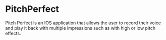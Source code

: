 # PitchPerfect
Pitch Perfect is an IOS application that allows the user to record their voice and play it back with multiple impressions such as with high or low pitch effects.
